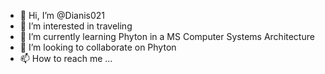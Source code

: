- 👋 Hi, I’m @Dianis021
- 👀 I’m interested in traveling
- 🌱 I’m currently learning Phyton in a MS Computer Systems Architecture
- 💞️ I’m looking to collaborate on Phyton
- 📫 How to reach me ...

<!---
Dianis021/Dianis021 is a ✨ special ✨ repository because its `README.md` (this file) appears on your GitHub profile.
You can click the Preview link to take a look at your changes.
--->
